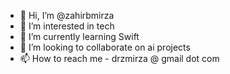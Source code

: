- 👋 Hi, I’m @zahirbmirza
- 👀 I’m interested in tech
- 🌱 I’m currently learning Swift
- 💞️ I’m looking to collaborate on ai projects
- 📫 How to reach me - drzmirza @ gmail dot com

<!---
zahirbmirza/zahirbmirza is a ✨ special ✨ repository because its `README.md` (this file) appears on your GitHub profile.
You can click the Preview link to take a look at your changes.
--->
